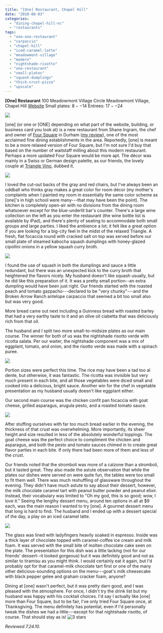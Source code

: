 ```yaml
---
title: "[One] Restaurant, Chapel Hill"
date: "2010-08-03"
categories: 
  - "dining-chapel-hill-nc"
  - "restaurants"
tags: 
  - "one-one-restaurant"
  - "carpaccio"
  - "chapel-hill"
  - "iced-caramel-latte"
  - "meadowmont-village"
  - "modern"
  - "nightshade-risotto"
  - "one-restaurant"
  - "small-plates"
  - "squash-dumplings"
  - "thick-crust-pizza"
  - "upscale"
---
```


**\[One\] Restaurant** 100 Meadowmont Village Circle Meadowmont Village, Chapel Hill [Website](http://www.one-restaurant.com/default.aspx) Small plates: $8--$14 Entrees: $17--$24

![](http://www.thegourmez.com/gourmez/photos/one01.JPG)

\[one\] (or one or \[ONE\] depending on what part of the website, building, or business card you look at) is a new restaurant from Shane Ingram, the chef and owner of [Four Square](http://www.foursquarerestaurant.com/) in Durham ([my review](http://www.thegourmez.com/2007/04/four-square-durham/)), one of the most acclaimed fine dining establishments in the area. Reportedly, \[one\] is meant to be a more relaxed version of Four Square, but I'm not sure I'd buy that based on the number of waitstaff milling about this modern restaurant. Perhaps a more updated Four Square would be more apt. The décor was mainly in a Swiss or German design palette, as our friends, the lovely couple at [Triangle Vino](http://trianglevino.com/), dubbed it.

![](http://www.thegourmez.com/gourmez/photos/one02.JPG)

I loved the cut-out backs of the gray and red chairs, but I've always been an oddball who thinks gray makes a great color for room décor (my mother's complaints when I painted my room in essentially the same color scheme as \[one\]'s in high school were many---that may have been the point). The kitchen is completely open-air with no divisions from the dining room whatsoever except for the blue-underlit bar's counter. There's a large wine collection on the left as you enter the restaurant (the wine bottle list is available by iPad), and there's plenty of seating to accommodate both small groups and large parties. I liked the ambience a lot; it felt like a great option if you are looking for a big-city feel in the midst of the relaxed Triangle. A fresh, flat focaccia round with cracked salt on top was served before our small plate of steamed kabocha squash dumplings with honey-glazed cipollini onions in a yellow squash curry broth.

![](http://www.thegourmez.com/gourmez/photos/one03.JPG)

I found the use of squash in both the dumplings and sauce a little redundant, but there was an unexpected kick to the curry broth that heightened the flavors nicely. My husband doesn't like squash usually, but he did like this preparation of it. It was a pretty small portion--an extra dumpling would have been just right. Our friends started with the roasted peach and tomato gazpacho---declared to be "very chunky"---and the Broken Arrow Ranch antelope carpaccio that seemed a bit too small also but was very good.

More bread came out next including a Guinness bread with roasted barley that had a very earthy taste to it and an olive oil ciabetta that was deliciously rich from that oil.

The husband and I split two more small-to-midsize plates as our main course. The winner for both of us was the nightshade risotto verde with ricotta salata. Per our waiter, the nightshade component was a mix of eggplant, tomato, and onion, and the risotto verde was made with a spinach puree.

![](http://www.thegourmez.com/gourmez/photos/one05.JPG)

Portion sizes were perfect this time. The rice may have been a tad too al dente, but otherwise, it was fantastic. The ricotta was invisible but very much present in each bite, and all those vegetables were diced small and cooked into a delicious, bright sauce. Another win for the chef in vegetable presentation as my husband usually doesn't like eggplant either.

Our second main course was the chicken confit pan focaccia with goat cheese, grilled asparagus, arugula pesto, and a roasted tomato sauce.

![](http://www.thegourmez.com/gourmez/photos/one04.JPG)

After stuffing ourselves with far too much bread earlier in the evening, the thickness of that crust was overwhelming. More importantly, its sheer height and size resulted in less of the absolutely wonderful toppings. The goat cheese was the perfect choice to compliment the chicken and asparagus, and both the pesto and tomato sauces chimed in to create great flavor parties in each bite. If only there had been more of them and less of the crust.

Our friends noted that the stromboli was more of a calzone than a stromboli, but it tasted great. They also made the astute observation that while the plates our dishes were served on were quite fun, the tables were too small to fit them well. There was much reshuffling of glassware throughout the evening. They didn't have much astute to say about their dessert, however, the milk chocolate caramel tart with peanut butter powder and peanut elixir. Instead, their vocabulary was limited to "Oh my god, this is so good; wow, I love it." Seeing the lengthy dessert menu, around ten options in all at $9 each, was the main reason I wanted to try \[one\]. A gourmet dessert menu that long is hard to find. The husband and I ended up with a dessert special of the day, a play on an iced caramel latte.

![](http://www.thegourmez.com/gourmez/photos/one06.JPG)

The glass was lined with ladyfingers heavily soaked in espresso. Inside was a thick layer of chocolate topped with caramel-coffee ice cream and milk foam. It was served with the small bite of molten chocolate cake seen on the plate. The presentation for this dish was a little lacking (not for our friends' dessert--it looked gorgeous) but it was definitely good and not as similar to tiramisu as you might think. I would certainly eat it again, but I'd probably opt for that caramel-milk chocolate tart first or one of the many other delicious-sounding options on the menu---goat's milk cheesecake with black pepper gelee and graham cracker foam, anyone?

Dining at \[one\] wasn't perfect, but it was pretty darn good, and I was pleased with the atmosphere. For once, I didn't try the drink list but my husband was happy with his cocktail choices. I'd say I actually like \[one\] more than Four Square, but to be fair, I've only tried Four Square once, at Thanksgiving. The menu definitely has potential, even if I'd personally tweak the dishes we had a little---except for that nightshade risotto, of course. That should stay as is! ![3 stars](http://s3.amazonaws.com/thegourmez-wpmedia/2009/02/rating_avocado1.gif "rating_avocado1")

_Reviewed 7.24.10._
